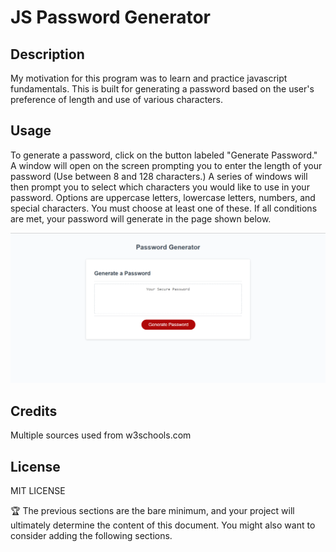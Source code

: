 # JS Password Generator

## Description

My motivation for this program was to learn and practice javascript fundamentals.
This is built for generating a password based on the user's preference of length and use of various characters.

## Usage

To generate a password, click on the button labeled "Generate Password." A window will open on the screen prompting you to enter the length of your password (Use between 8 and 128 characters.)
A series of windows will then prompt you to select which characters you would like to use in your password. Options are uppercase letters, lowercase letters, numbers, and special characters. You must choose at least one of these.
If all conditions are met, your password will generate in the page shown below.

![screenshot](images/Screenshot%20(16).png)

## Credits

Multiple sources used from w3schools.com

## License

MIT LICENSE

🏆 The previous sections are the bare minimum, and your project will ultimately determine the content of this document. You might also want to consider adding the following sections.